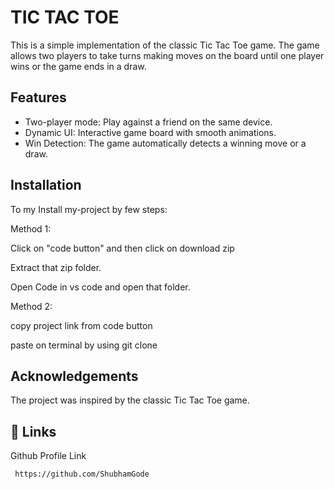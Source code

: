 
# TIC TAC TOE

This is a simple implementation of the classic Tic Tac Toe game. The game allows two players to take turns making moves on the board until one player wins or the game ends in a draw.

## Features

- Two-player mode: Play against a friend on the same device.
- Dynamic UI: Interactive game board with smooth animations.
- Win Detection: The game automatically detects a winning move or a draw.



## Installation
To my Install my-project by few steps:

Method 1:

Click on "code button" and then click on download zip

Extract that zip folder.

Open Code in vs code and open that folder.

Method 2:

copy project link from code button

paste on terminal by using git clone
    
## Acknowledgements

 The project was inspired by the classic Tic Tac Toe game.
## 🔗 Links
Github Profile Link

```bash
 https://github.com/ShubhamGode
```



